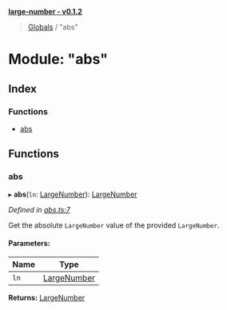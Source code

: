 **[large-number - v0.1.2](../README.md)**

> [Globals](../globals.md) / "abs"

# Module: "abs"

## Index

### Functions

* [abs](_abs_.md#abs)

## Functions

### abs

▸ **abs**(`ln`: [LargeNumber](../interfaces/_types_.largenumber.md)): [LargeNumber](../interfaces/_types_.largenumber.md)

*Defined in [abs.ts:7](https://github.com/zimmed/large-number/blob/e609f3a/src/abs.ts#L7)*

Get the absolute `LargeNumber` value of the provided `LargeNumber`.

#### Parameters:

Name | Type |
------ | ------ |
`ln` | [LargeNumber](../interfaces/_types_.largenumber.md) |

**Returns:** [LargeNumber](../interfaces/_types_.largenumber.md)
